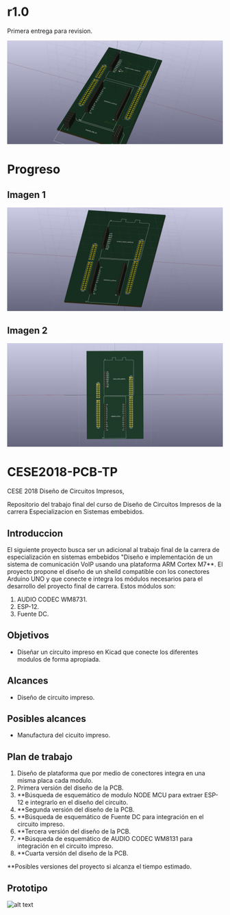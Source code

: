 # r1.0

Primera entrega para revision.

![alt text](https://github.com/ericsonj/CESE2018-PCB-TP/blob/master/img_r1.0.jpg)


# Progreso

## Imagen 1
![alt text](https://github.com/ericsonj/CESE2018-PCB-TP/blob/master/progreso_1.jpg)

## Imagen 2
![alt text](https://github.com/ericsonj/CESE2018-PCB-TP/blob/master/progreso_2.jpg)


# CESE2018-PCB-TP
CESE 2018 Diseño de Circuitos Impresos,

Repositorio del trabajo final del curso de Diseño de Circuitos Impresos 
de la carrera Especializacion en Sistemas embebidos. 

## Introduccion 

El siguiente proyecto busca ser un adicional al trabajo final de la carrera de especialización en sistemas embebidos
"Diseño e implementación de un sistema de comunicación VoIP usando una plataforma ARM Cortex M7**. El proyecto propone el diseño de un sheild compatible con los conectores Arduino UNO y que conecte e integra los módulos necesarios para el desarrollo del proyecto final de carrera. Estos módulos son: 

1.  AUDIO CODEC WM8731.
2.  ESP-12. 
3.  Fuente DC. 

## Objetivos

*  Diseñar un circuito impreso en Kicad que conecte los diferentes modulos de forma apropiada.

## Alcances

*  Diseño de circuito impreso.

## Posibles alcances

*  Manufactura del cicuito impreso.

## Plan de trabajo

1.  Diseño de plataforma que por medio de conectores integra en una misma placa cada modulo.
2.  Primera versión del diseño de la PCB.
3.  **Búsqueda de esquemático de modulo NODE MCU para extraer ESP-12 e integrarlo en el diseño del circuito.
4.  **Segunda versión del diseño de la PCB.
5.  **Búsqueda de esquemático de Fuente DC para integración en el circuito impreso.
6.  **Tercera versión del diseño de la PCB.
7.  **Búsqueda de esquemático de AUDIO CODEC WM8131 para integración en el circuito impreso.
8.  **Cuarta versión del diseño de la PCB.

**Posibles versiones del proyecto si alcanza el tiempo estimado. 

## Prototipo

![alt text](https://github.com/ericsonj/CESE2018-PCB-TP/blob/master/CircuitoProto.jpg)
